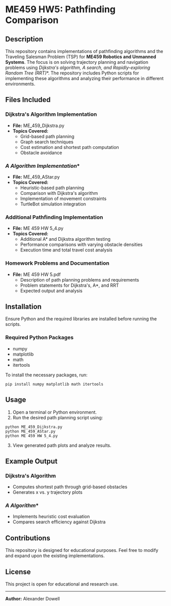 # ME459 HW5: Pathfinding Comparison  

## Description  
This repository contains implementations of pathfinding algorithms and the Traveling Salesman Problem (TSP) for **ME459 Robotics and Unmanned Systems**. The focus is on solving trajectory planning and navigation problems using **Dijkstra's algorithm, A* search, and Rapidly-exploring Random Tree (RRT)**. The repository includes Python scripts for implementing these algorithms and analyzing their performance in different environments.  

## Files Included  

### **Dijkstra's Algorithm Implementation**  
- **File:** ME_459_Dijkstra.py  
- **Topics Covered:**  
  - Grid-based path planning  
  - Graph search techniques  
  - Cost estimation and shortest path computation  
  - Obstacle avoidance  

### **A* Algorithm Implementation**  
- **File:** ME_459_AStar.py  
- **Topics Covered:**  
  - Heuristic-based path planning  
  - Comparison with Dijkstra's algorithm  
  - Implementation of movement constraints  
  - TurtleBot simulation integration  

### **Additional Pathfinding Implementation**  
- **File:** ME 459 HW 5_4.py  
- **Topics Covered:**  
  - Additional A* and Dijkstra algorithm testing  
  - Performance comparisons with varying obstacle densities  
  - Execution time and total travel cost analysis  

### **Homework Problems and Documentation**  
- **File:** ME 459 HW 5.pdf  
  - Description of path planning problems and requirements  
  - Problem statements for Dijkstra's, A*, and RRT 
  - Expected output and analysis  

## Installation  
Ensure Python and the required libraries are installed before running the scripts.  

### **Required Python Packages**  
- numpy  
- matplotlib  
- math  
- itertools  

To install the necessary packages, run:  

```pip install numpy matplotlib math itertools```  

## Usage  
1. Open a terminal or Python environment.  
2. Run the desired path planning script using:  

```python ME_459_Dijkstra.py```  
```python ME_459_AStar.py```    
```python ME 459 HW 5_4.py```  

3. View generated path plots and analyze results.  

## Example Output  

### **Dijkstra's Algorithm**  
- Computes shortest path through grid-based obstacles  
- Generates x vs. y trajectory plots  

### **A* Algorithm**  
- Implements heuristic cost evaluation  
- Compares search efficiency against Dijkstra  

## Contributions  
This repository is designed for educational purposes. Feel free to modify and expand upon the existing implementations.  

## License  
This project is open for educational and research use.  

---  

**Author:** Alexander Dowell  

